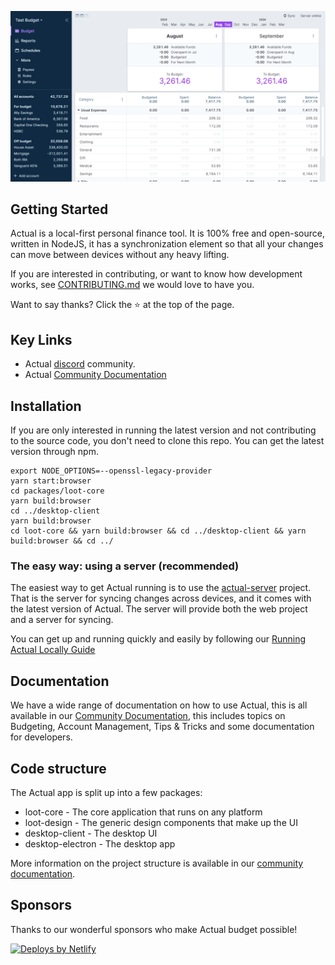 <p align="center">
  <img src="/demo.png" alt="Actualbudget" />
</p>

## Getting Started

Actual is a local-first personal finance tool. It is 100% free and open-source, written in NodeJS, it has a synchronization element so that all your changes can move between devices without any heavy lifting.

If you are interested in contributing, or want to know how development works, see [CONTRIBUTING.md](https://github.com/actualbudget/actual/blob/master/CONTRIBUTING.md) we would love to have you.

Want to say thanks? Click the ⭐ at the top of the page.

## Key Links

- Actual [discord](https://discord.gg/pRYNYr4W5A) community.
- Actual [Community Documentation](https://actualbudget.github.io/docs)

## Installation

If you are only interested in running the latest version and not contributing to the source code, you don't need to clone this repo. You can get the latest version through npm.

```
export NODE_OPTIONS=--openssl-legacy-provider
yarn start:browser
cd packages/loot-core
yarn build:browser
cd ../desktop-client
yarn build:browser
cd loot-core && yarn build:browser && cd ../desktop-client && yarn build:browser && cd ../
```

### The easy way: using a server (recommended)

The easiest way to get Actual running is to use the [actual-server](https://github.com/actualbudget/actual-server) project. That is the server for syncing changes across devices, and it comes with the latest version of Actual. The server will provide both the web project and a server for syncing.

You can get up and running quickly and easily by following our [Running Actual Locally Guide](https://actualbudget.github.io/docs/Installing/Local/your-own-machine)

## Documentation

We have a wide range of documentation on how to use Actual, this is all available in our [Community Documentation](https://actualbudget.github.io/docs), this includes topics on Budgeting, Account Management, Tips & Tricks and some documentation for developers.

## Code structure

The Actual app is split up into a few packages:

- loot-core - The core application that runs on any platform
- loot-design - The generic design components that make up the UI
- desktop-client - The desktop UI
- desktop-electron - The desktop app

More information on the project structure is available in our [community documentation](https://actualbudget.github.io/docs/Developers/project-layout).

## Sponsors

Thanks to our wonderful sponsors who make Actual budget possible!

<a href="https://www.netlify.com"> <img src="https://www.netlify.com/v3/img/components/netlify-color-accent.svg" alt="Deploys by Netlify" /> </a>
